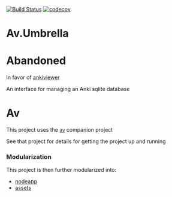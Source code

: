 [![Build Status](https://travis-ci.org/ankiviewer/av_umbrella.svg?branch=master)](https://travis-ci.org/ankiviewer/av_umbrella)
[![codecov](https://codecov.io/gh/ankiviewer/av_umbrella/branch/master/graph/badge.svg)](https://codecov.io/gh/ankiviewer/av_umbrella)

# Av.Umbrella

# Abandoned

In favor of [ankiviewer](https://github.com/ankiviewer/ankiviewer)

An interface for managing an Anki sqlite database

# Av

This project uses the [`av`](https://github.com/shouston3/av) companion project

See that project for details for getting the project up and running

### Modularization

This project is then further modularized into:

+ [nodeapp](https://github.com/ankiviewer/nodeapp)
+ [assets](https://github.com/ankiviewer/assets)

